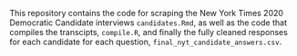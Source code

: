 This repository contains the code for scraping the New York Times 2020 Democratic Candidate interviews ```candidates.Rmd```, as well as the code that compiles the transcipts, ```compile.R```, and finally the fully cleaned responses for each candidate for each question, ```final_nyt_candidate_answers.csv```.
